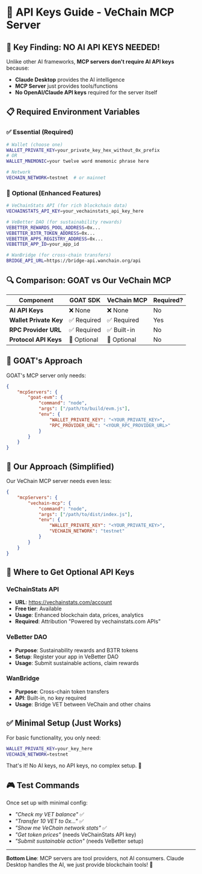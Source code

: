 # 🔑 API Keys Guide - VeChain MCP Server

## 🎯 Key Finding: **NO AI API KEYS NEEDED!**

Unlike other AI frameworks, **MCP servers don't require AI API keys** because:

- **Claude Desktop** provides the AI intelligence
- **MCP Server** just provides tools/functions
- **No OpenAI/Claude API keys** required for the server itself

## 📋 Required Environment Variables

### ✅ **Essential (Required)**
```bash
# Wallet (choose one)
WALLET_PRIVATE_KEY=your_private_key_hex_without_0x_prefix
# OR
WALLET_MNEMONIC=your twelve word mnemonic phrase here

# Network
VECHAIN_NETWORK=testnet  # or mainnet
```

### 🔧 **Optional (Enhanced Features)**
```bash
# VeChainStats API (for rich blockchain data)
VECHAINSTATS_API_KEY=your_vechainstats_api_key_here

# VeBetter DAO (for sustainability rewards)
VEBETTER_REWARDS_POOL_ADDRESS=0x...
VEBETTER_B3TR_TOKEN_ADDRESS=0x...
VEBETTER_APPS_REGISTRY_ADDRESS=0x...
VEBETTER_APP_ID=your_app_id

# WanBridge (for cross-chain transfers)
BRIDGE_API_URL=https://bridge-api.wanchain.org/api
```

## 🔍 Comparison: GOAT vs Our VeChain MCP

| Component | GOAT SDK | VeChain MCP | Required? |
|-----------|----------|-------------|-----------|
| **AI API Keys** | ❌ None | ❌ None | No |
| **Wallet Private Key** | ✅ Required | ✅ Required | Yes |
| **RPC Provider URL** | ✅ Required | ✅ Built-in | No |
| **Protocol API Keys** | 🔧 Optional | 🔧 Optional | No |

## 🚀 GOAT's Approach

GOAT's MCP server only needs:
```json
{
    "mcpServers": {
        "goat-evm": {
            "command": "node",
            "args": ["/path/to/build/evm.js"],
            "env": {
                "WALLET_PRIVATE_KEY": "<YOUR_PRIVATE_KEY>",
                "RPC_PROVIDER_URL": "<YOUR_RPC_PROVIDER_URL>"
            }
        }
    }
}
```

## 🎯 Our Approach (Simplified)

Our VeChain MCP server needs even less:
```json
{
    "mcpServers": {
        "vechain-mcp": {
            "command": "node",
            "args": ["/path/to/dist/index.js"],
            "env": {
                "WALLET_PRIVATE_KEY": "<YOUR_PRIVATE_KEY>",
                "VECHAIN_NETWORK": "testnet"
            }
        }
    }
}
```

## 🔑 Where to Get Optional API Keys

### VeChainStats API
- **URL**: https://vechainstats.com/account
- **Free tier**: Available
- **Usage**: Enhanced blockchain data, prices, analytics
- **Required**: Attribution "Powered by vechainstats.com APIs"

### VeBetter DAO
- **Purpose**: Sustainability rewards and B3TR tokens
- **Setup**: Register your app in VeBetter DAO
- **Usage**: Submit sustainable actions, claim rewards

### WanBridge
- **Purpose**: Cross-chain token transfers
- **API**: Built-in, no key required
- **Usage**: Bridge VET between VeChain and other chains

## ✅ Minimal Setup (Just Works)

For basic functionality, you only need:
```bash
WALLET_PRIVATE_KEY=your_key_here
VECHAIN_NETWORK=testnet
```

That's it! No AI keys, no API keys, no complex setup. 🎉

## 🎮 Test Commands

Once set up with minimal config:
- *"Check my VET balance"* ✅
- *"Transfer 10 VET to 0x..."* ✅
- *"Show me VeChain network stats"* ✅
- *"Get token prices"* (needs VeChainStats API key)
- *"Submit sustainable action"* (needs VeBetter setup)

---

**Bottom Line**: MCP servers are tool providers, not AI consumers. Claude Desktop handles the AI, we just provide blockchain tools! 🚀
